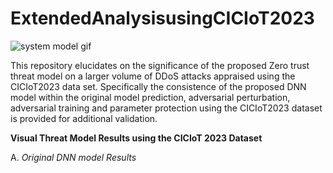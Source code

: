# ExtendedAnalysisusingCICIoT2023
![system model gif](https://github.com/nkoro/ExtendedAnalysisusingCICIoT2023/assets/83587677/32a41c22-4f1f-4356-a122-a22421406162)

This repository elucidates on the significance of the proposed Zero trust threat model on a larger volume of DDoS attacks appraised using the CICIoT2023 data set.
Specifically the consistence of the proposed DNN model within the original model prediction, adversarial perturbation, adversarial training and parameter protection using the CICIoT2023 dataset is provided for additional validation.

**Visual Threat Model Results using the CICIoT 2023 Dataset**

A. _Original DNN model Results_
